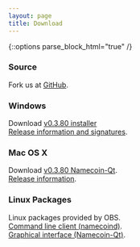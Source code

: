 ```yaml
---
layout: page
title: Download
---
```


{::options parse_block_html="true" /}

<div class="row">

<div class="col-sm-4">

### Source

Fork us at [GitHub](https://github.com/namecoin/namecoin).

</div>

<div class="col-sm-4">

### Windows

Download [v0.3.80 installer](https://namecoin.info/files/Namecoin_v0.3.80_setup.exe)<br>
[Release information and signatures](https://forum.namecoin.info/viewtopic.php?f=8&t=2123).

</div>

<div class="col-sm-4">

### Mac OS X

Download [v0.3.80 Namecoin-Qt](https://namecoin.info/files/Namecoin-Qt.app-0.3.80-a00c33d.zip).<br>
[Release information](https://forum.namecoin.info/viewtopic.php?f=8&t=2235).

</div>

<div class="col-sm-4">

### Linux Packages

Linux packages provided by OBS.<br>
[Command line client (namecoind)](https://software.opensuse.org/download.html?project=home%3Ap_conrad%3Acoins&amp;package=namecoin).<br>
[Graphical interface (Namecoin-Qt)](https://software.opensuse.org/download.html?project=home%3Ap_conrad%3Acoins&amp;package=namecoin-gui).

</div>

</div>
